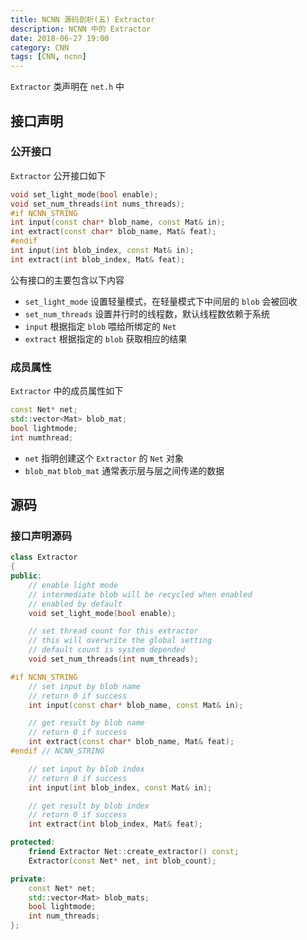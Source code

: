 ```yaml
---
title: NCNN 源码剖析(五) Extractor
description: NCNN 中的 Extractor
date: 2018-06-27 19:00
category: CNN
tags: [CNN, ncnn]
---
```


`Extractor` 类声明在 `net.h` 中

## 接口声明

### 公开接口

`Extractor` 公开接口如下

```C++
void set_light_mode(bool enable);
void set_num_threads(int nums_threads);
#if NCNN_STRING
int input(const char* blob_name, const Mat& in);
int extract(const char* blob_name, Mat& feat);
#endif
int input(int blob_index, const Mat& in);
int extract(int blob_index, Mat& feat);
```

公有接口的主要包含以下内容

- `set_light_mode`
    设置轻量模式，在轻量模式下中间层的 `blob` 会被回收
- `set_num_threads`
    设置并行时的线程数，默认线程数依赖于系统
- `input`
    根据指定 `blob` 喂给所绑定的 `Net`
- `extract`
    根据指定的 `blob` 获取相应的结果

### 成员属性

`Extractor` 中的成员属性如下

```C++
const Net* net;
std::vector<Mat> blob_mat;
bool lightmode;
int numthread;
```

- `net`
    指明创建这个 `Extractor` 的 `Net` 对象
- `blob_mat`
    `blob_mat` 通常表示层与层之间传递的数据

## 源码

### 接口声明源码

```C++
class Extractor
{
public:
    // enable light mode
    // intermediate blob will be recycled when enabled
    // enabled by default
    void set_light_mode(bool enable);

    // set thread count for this extractor
    // this will overwrite the global setting
    // default count is system depended
    void set_num_threads(int num_threads);

#if NCNN_STRING
    // set input by blob name
    // return 0 if success
    int input(const char* blob_name, const Mat& in);

    // get result by blob name
    // return 0 if success
    int extract(const char* blob_name, Mat& feat);
#endif // NCNN_STRING

    // set input by blob index
    // return 0 if success
    int input(int blob_index, const Mat& in);

    // get result by blob index
    // return 0 if success
    int extract(int blob_index, Mat& feat);

protected:
    friend Extractor Net::create_extractor() const;
    Extractor(const Net* net, int blob_count);

private:
    const Net* net;
    std::vector<Mat> blob_mats;
    bool lightmode;
    int num_threads;
};
```